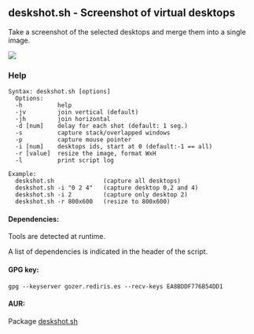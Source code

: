 ## deskshot.sh - Screenshot of virtual desktops

Take a screenshot of the selected desktops and merge them into a single image.

<img src="https://github.com/daltomi/deskshot/raw/master/screenshots/deskshot.png"/>


### Help

```
Syntax: deskshot.sh [options]
  Options:
  -h          help
  -jv         join vertical (default)
  -jh         join horizontal
  -d [num]    delay for each shot (default: 1 seg.)
  -s          capture stack/overlapped windows
  -p          capture mouse pointer
  -i [num]    desktops ids, start at 0 (default:-1 == all)
  -r [value]  resize the image, format WxH
  -l          print script log

Example:
  deskshot.sh              (capture all desktops)
  deskshot.sh -i "0 2 4"   (capture desktop 0,2 and 4)
  deskshot.sh -i 2         (capture only desktop 2)
  deskshot.sh -r 800x600   (resize to 800x600)
```

#### Dependencies:

Tools are detected at runtime.

A list of dependencies is indicated in the header of the script.

#### GPG key:

`gpg --keyserver gozer.rediris.es --recv-keys EA8BDDF776B54DD1`


#### AUR:

Package [deskshot.sh](https://aur.archlinux.org/packages/deskshot.sh)

